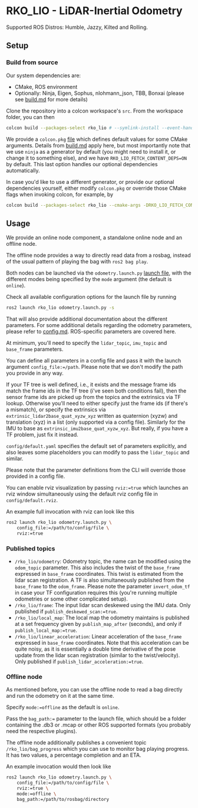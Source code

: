 # RKO_LIO - LiDAR-Inertial Odometry

Supported ROS Distros: Humble, Jazzy, Kilted and Rolling.

## Setup

### Build from source

Our system dependencies are:
- CMake, ROS environment
- Optionally: Ninja, Eigen, Sophus, nlohmann_json, TBB, Bonxai (please see [build.md](../docs/build.md) for more details)

Clone the repository into a colcon workspace's `src`. From the workspace folder, you can then

```bash
colcon build --packages-select rko_lio # --symlink-install --event-handlers console_direct+
```

We provide a `colcon.pkg` [file](colcon.pkg) which defines default values for some CMake arguments. Details from [build.md](../docs/build.md) apply here, but most importantly note that we use `ninja` as a generator by default (you might need to install it, or change it to something else), and we have `RKO_LIO_FETCH_CONTENT_DEPS=ON` by default. This last option handles our optional dependencies automatically.

In case you'd like to use a different generator, or provide our optional dependencies yourself, either modify `colcon.pkg` or override those CMake flags when invoking colcon, for example, by

```bash
colcon build --packages-select rko_lio --cmake-args -DRKO_LIO_FETCH_CONTENT_DEPS=OFF # --event-handlers console_direct+
```

## Usage

We provide an online node component, a standalone online node and an offline node.

The offline node provides a way to directly read data from a rosbag, instead of the usual pattern of playing the bag with `ros2 bag play`.

Both nodes can be launched via the `odometry.launch.py` [launch file](launch/odometry.launch.py), with the different modes being specified by the `mode` argument (the default is `online`).

Check all available configuration options for the launch file by running

```bash
ros2 launch rko_lio odometry.launch.py -s
```

That will also provide additional documentation about the different parameters.
For some additional details regarding the odometry parameters, please refer to [config.md](../docs/config.md). ROS-specific parameters are covered here.

At minimum, you'll need to specify the `lidar_topic`, `imu_topic` and `base_frame` parameters.

You can define all parameters in a config file and pass it with the launch argument `config_file:=/path`.
Please note that we don't modify the path you provide in any way.

If your TF tree is well defined, i.e., it exists and the message frame ids match the frame ids in the TF tree (i've seen both conditions fail), then the sensor frame ids are picked up from the topics and the extrinsics via TF lookup.
Otherwise you'll need to either specify just the frame ids (if there's a mismatch), or specify the extrinsics via `extrinsic_lidar2base_quat_xyzw_xyz` written as quaternion (xyzw) and translation (xyz) in a list (only supported via a config file).
Similarly for the IMU to base as `extrinsic_imu2base_quat_xyzw_xyz`.
But really, if you have a TF problem, just fix it instead.

`config/default.yaml` specifies the default set of parameters explicitly, and also leaves some placeholders you can modify to pass the `lidar_topic` and similar.

Please note that the parameter definitions from the CLI will override those provided in a config file.

You can enable rviz visualization by passing `rviz:=true` which launches an rviz window simultaneously using the default rviz config file in `config/default.rviz`.

An example full invocation with rviz can look like this

```bash
ros2 launch rko_lio odometry.launch.py \
    config_file:=/path/to/config/file \
    rviz:=true
```

### Published topics

- `/rko_lio/odometry`: Odometry topic, the name can be modified using the `odom_topic` parameter. This also includes the twist of the `base_frame` expressed in `base_frame` coordinates. This twist is estimated from the lidar scan registration. A TF is also simultaneously published from the `base_frame` to the `odom_frame`. Please note the parameter `invert_odom_tf` in case your TF configuration requires this (you're running multiple odometries or some other complicated setup).
- `/rko_lio/frame`: The input lidar scan deskewed using the IMU data. Only published if `publish_deskewed_scan:=true`.
- `/rko_lio/local_map`: The local map the odometry maintains is published at a set frequency given by `publish_map_after` (seconds), and only if `publish_local_map:=true`.
- `/rko_lio/linear_acceleration`: Linear acceleration of the `base_frame` expressed in `base_frame` coordinates. Note that this acceleration can be quite noisy, as it is essentially a double time derivative of the pose update from the lidar scan registration (similar to the twist/velocity). Only published if `publish_lidar_acceleration:=true`.

### Offline node

As mentioned before, you can use the offline node to read a bag directly and run the odometry on it at the same time.

Specify `mode:=offline` as the default is `online`.

Pass the `bag_path:=` parameter to the launch file, which should be a folder containing the .db3 or .mcap or other ROS supported formats (you probably need the respective plugins).

The offline node additionally publishes a convenient topic `/rko_lio/bag_progress` which you can use to monitor bag playing progress.
It has two values, a percentage completion and an ETA.

An example invocation would then look like

```bash
ros2 launch rko_lio odometry.launch.py \
    config_file:=/path/to/config/file \
    rviz:=true \
    mode:=offline \
    bag_path:=/path/to/rosbag/directory
```

